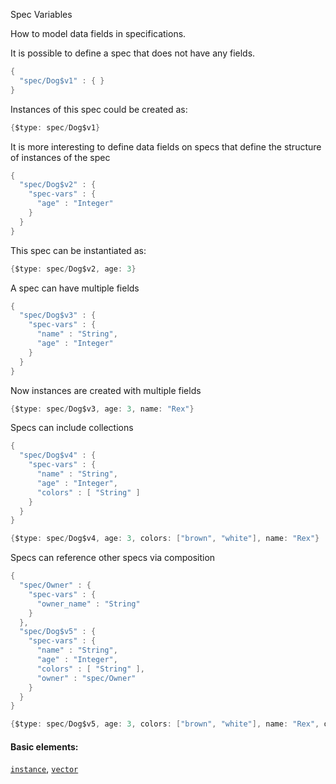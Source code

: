 Spec Variables

How to model data fields in specifications.

It is possible to define a spec that does not have any fields.

```java
{
  "spec/Dog$v1" : { }
}
```

Instances of this spec could be created as:

```java
{$type: spec/Dog$v1}
```

It is more interesting to define data fields on specs that define the structure of instances of the spec

```java
{
  "spec/Dog$v2" : {
    "spec-vars" : {
      "age" : "Integer"
    }
  }
}
```

This spec can be instantiated as:

```java
{$type: spec/Dog$v2, age: 3}
```

A spec can have multiple fields

```java
{
  "spec/Dog$v3" : {
    "spec-vars" : {
      "name" : "String",
      "age" : "Integer"
    }
  }
}
```

Now instances are created with multiple fields

```java
{$type: spec/Dog$v3, age: 3, name: "Rex"}
```

Specs can include collections

```java
{
  "spec/Dog$v4" : {
    "spec-vars" : {
      "name" : "String",
      "age" : "Integer",
      "colors" : [ "String" ]
    }
  }
}
```

```java
{$type: spec/Dog$v4, age: 3, colors: ["brown", "white"], name: "Rex"}
```

Specs can reference other specs via composition

```java
{
  "spec/Owner" : {
    "spec-vars" : {
      "owner_name" : "String"
    }
  },
  "spec/Dog$v5" : {
    "spec-vars" : {
      "name" : "String",
      "age" : "Integer",
      "colors" : [ "String" ],
      "owner" : "spec/Owner"
    }
  }
}
```

```java
{$type: spec/Dog$v5, age: 3, colors: ["brown", "white"], name: "Rex", owner: {$type: spec/Owner, 'owner_name': "Sam"}}
```

#### Basic elements:

[`instance`](jadeite-basic-syntax-reference.md#instance), [`vector`](jadeite-basic-syntax-reference.md#vector)

